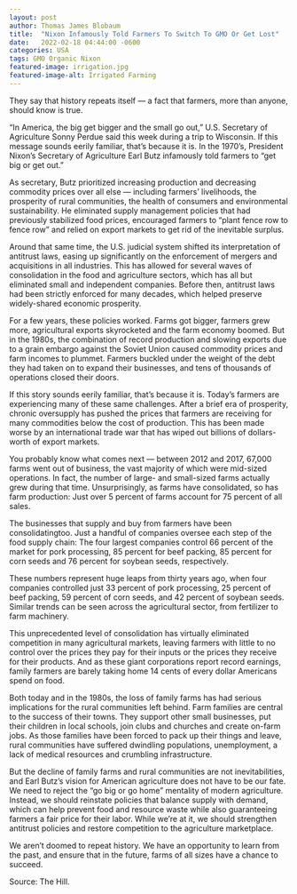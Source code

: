 ```yaml
---
layout: post
author: Thomas James Blobaum 
title:  "Nixon Infamously Told Farmers To Switch To GMO Or Get Lost"
date:   2022-02-18 04:44:00 -0600
categories: USA 
tags: GMO Organic Nixon  
featured-image: irrigation.jpg
featured-image-alt: Irrigated Farming
---
```

They say that history repeats itself — a fact that farmers, more than anyone, should know is true.

“In America, the big get bigger and the small go out,” U.S. Secretary of Agriculture Sonny Perdue said this week during a trip to Wisconsin. If this message sounds eerily familiar, that’s because it is. In the 1970’s, President Nixon’s Secretary of Agriculture Earl Butz infamously told farmers to “get big or get out.” 

As secretary, Butz prioritized increasing production and decreasing commodity prices over all else — including farmers’ livelihoods, the prosperity of rural communities, the health of consumers and environmental sustainability. He eliminated supply management policies that had previously stabilized food prices, encouraged farmers to “plant fence row to fence row” and relied on export markets to get rid of the inevitable surplus.

Around that same time, the U.S. judicial system shifted its interpretation of antitrust laws, easing up significantly on the enforcement of mergers and acquisitions in all industries. This has allowed for several waves of consolidation in the food and agriculture sectors, which has all but eliminated small and independent companies. Before then, antitrust laws had been strictly enforced for many decades, which helped preserve widely-shared economic prosperity.

For a few years, these policies worked. Farms got bigger, farmers grew more, agricultural exports skyrocketed and the farm economy boomed. But in the 1980s, the combination of record production and slowing exports due to a grain embargo against the Soviet Union caused commodity prices and farm incomes to plummet. Farmers buckled under the weight of the debt they had taken on to expand their businesses, and tens of thousands of operations closed their doors.

If this story sounds eerily familiar, that’s because it is. Today’s farmers are experiencing many of these same challenges. After a brief era of prosperity, chronic oversupply has pushed the prices that farmers are receiving for many commodities below the cost of production. This has been made worse by an international trade war that has wiped out billions of dollars-worth of export markets. 

You probably know what comes next — between 2012 and 2017, 67,000 farms went out of business, the vast majority of which were mid-sized operations. In fact, the number of large- and small-sized farms actually grew during that time. Unsurprisingly, as farms have consolidated, so has farm production: Just over 5 percent of farms account for 75 percent of all sales.

The businesses that supply and buy from farmers have been consolidatingtoo. Just a handful of companies oversee each step of the food supply chain: The four largest companies control 66 percent of the market for pork processing, 85 percent for beef packing, 85 percent for corn seeds and 76 percent for soybean seeds, respectively.

These numbers represent huge leaps from thirty years ago, when four companies controlled just 33 percent of pork processing, 25 percent of beef packing, 59 percent of corn seeds, and 42 percent of soybean seeds. Similar trends can be seen across the agricultural sector, from fertilizer to farm machinery.

This unprecedented level of consolidation has virtually eliminated competition in many agricultural markets, leaving farmers with little to no control over the prices they pay for their inputs or the prices they receive for their products. And as these giant corporations report record earnings, family farmers are barely taking home 14 cents of every dollar Americans spend on food.

Both today and in the 1980s, the loss of family farms has had serious implications for the rural communities left behind. Farm families are central to the success of their towns. They support other small businesses, put their children in local schools, join clubs and churches and create on-farm jobs. As those families have been forced to pack up their things and leave, rural communities have suffered dwindling populations, unemployment, a lack of medical resources and crumbling infrastructure.

But the decline of family farms and rural communities are not inevitabilities, and Earl Butz’s vision for American agriculture does not have to be our fate. We need to reject the “go big or go home” mentality of modern agriculture. Instead, we should reinstate policies that balance supply with demand, which can help prevent food and resource waste while also guaranteeing farmers a fair price for their labor. While we’re at it, we should strengthen antitrust policies and restore competition to the agriculture marketplace.

We aren’t doomed to repeat history. We have an opportunity to learn from the past, and ensure that in the future, farms of all sizes have a chance to succeed.

Source: The Hill.